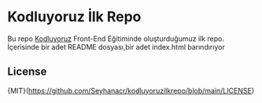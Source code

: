 # Kodluyoruz İlk Repo
Bu repo [Kodluyoruz](https://kodluyoruz.org/) Front-End Eğitiminde oluşturduğumuz ilk repo. İçerisinde bir adet README dosyası,bir adet index.html barındırıyor

## License
{MIT}(https://github.com/Seyhanacr/kodluyoruzilkrepo/blob/main/LICENSE)



